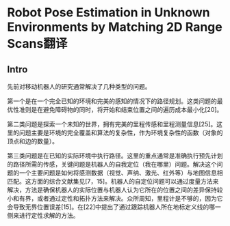 # Robot Pose Estimation in Unknown Environments by Matching 2D Range Scans翻译

## Intro

先前对移动机器人的研究通常解决了几种类型的问题。

第一个是在一个完全已知的环境和完美的感知的情况下的路径规划。这类问题的最优性准则是在避免障碍物的同时，将开始和结束位置之间的遍历成本最小化[20]。

第二类问题是探索一个未知的世界，拥有完美的里程传感和里程测量信息[25]。这里的问题主要是环境的完全覆盖和算法的复杂性，作为环境复杂性的函数（对象的顶点和边的数量）。

第三类问题是在已知的实际环境中执行路径。这里的重点通常是准确执行预先计划的路径所需的传感，关键问题是机器人的自我定位（我在哪里）问题。解决这个问题的一个主要问题是如何将感测数据（视觉、声纳、激光、红外等）与地图信息相匹配。这方面的综合文献集见[7，15]。机器人的自定位问题可以通过度量方法来解决，方法是确保机器人的实际位置与机器人认为它所在的位置之间的差异保持较小和有界，或者通过定性和拓扑方法来解决。众所周知，里程计是不够的，因为它会导致无界位置误差[15]。在[22]中提出了通过跟踪机器人所在地标定义线的哪一侧来进行定性求解的方法。